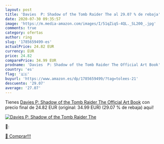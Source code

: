 ```yaml
---
layout: post
title: 'Davies  P: Shadow of the Tomb Raider The al 29.07 % de rebaja'
date: 2020-07-30 09:35:57
image: 'https://m.media-amazon.com/images/I/51qZiqS-4QL._SL200_.jpg'
comments: true
category: ofertas
author: ring
slug: '1785659499-es'
actualPrice: 24.82 EUR
currency: EUR
price: 24.82
comparePrice: 34.99 EUR
prodname: 'Davies  P: Shadow of the Tomb Raider The Official Art Book'
country: 'es'
flag: '🇪🇸'
buyurl: 'https://www.amazon.es/dp/1785659499/?tag=tolees-21'
descuento: '29.07'
average: '27.07'
---
```


Tienes [Davies  P: Shadow of the Tomb Raider The Official Art Book](https://www.amazon.es/dp/1785659499/?tag=tolees-21) con precio final de  24.82 EUR (original: 34.99 EUR) (29.07 %  de rebaja) aqui!

[![Davies  P: Shadow of the Tomb Raider The](https://m.media-amazon.com/images/I/51qZiqS-4QL._SL200_.jpg)](https://www.amazon.es/dp/1785659499/?tag=tolees-21)

🔎:


[🛒 Comprar!!!](https://www.amazon.es/dp/1785659499/?tag=tolees-21)

